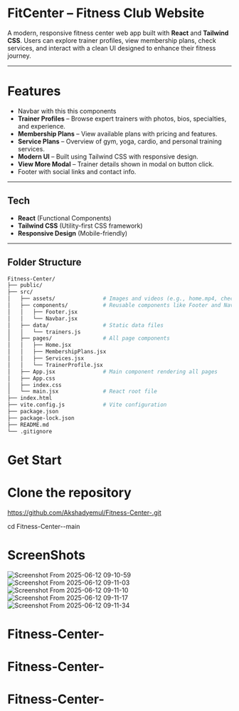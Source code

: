 # FitCenter – Fitness Club Website

A modern, responsive fitness center web app built with **React** and **Tailwind CSS**. Users can explore trainer profiles, view membership plans, check services, and interact with a clean UI designed to enhance their fitness journey.

---


# Features
-  Navbar with this this components
-  **Trainer Profiles** – Browse expert trainers with photos, bios, specialties, and experience.
-  **Membership Plans** – View available plans with pricing and features.
-  **Service Plans** – Overview of gym, yoga, cardio, and personal training services.
-  **Modern UI** – Built using Tailwind CSS with responsive design.
-  **View More Modal** – Trainer details shown in modal on button click.
-  Footer with social links and contact info.


---

## Tech

- **React** (Functional Components)
- **Tailwind CSS** (Utility-first CSS framework)
- **Responsive Design** (Mobile-friendly)

---

## Folder Structure

```bash
Fitness-Center/
├── public/
├── src/
│   ├── assets/               # Images and videos (e.g., home.mp4, check.png)
│   ├── components/           # Reusable components like Footer and Navbar
│   │   ├── Footer.jsx
│   │   └── Navbar.jsx
│   ├── data/                 # Static data files
│   │   └── trainers.js
│   ├── pages/                # All page components
│   │   ├── Home.jsx
│   │   ├── MembershipPlans.jsx
│   │   ├── Services.jsx
│   │   └── TrainerProfile.jsx
│   ├── App.jsx               # Main component rendering all pages
│   ├── App.css
│   ├── index.css
│   └── main.jsx              # React root file
├── index.html
├── vite.config.js            # Vite configuration
├── package.json
├── package-lock.json
├── README.md
└── .gitignore
```



# Get Start

# Clone the repository
https://github.com/Akshadyemul/Fitness-Center-.git

cd Fitness-Center--main

# ScreenShots
![Screenshot From 2025-06-12 09-10-59](https://github.com/user-attachments/assets/d7034f91-04db-4491-a1d6-c54054f7e03f)
![Screenshot From 2025-06-12 09-11-03](https://github.com/user-attachments/assets/d6bdeb24-8f01-46a0-9353-d9313fa7d067)
![Screenshot From 2025-06-12 09-11-10](https://github.com/user-attachments/assets/965b456d-8022-4de6-9229-663b3b939690)
![Screenshot From 2025-06-12 09-11-17](https://github.com/user-attachments/assets/4763676e-78b6-4176-a652-b5028d834978)
![Screenshot From 2025-06-12 09-11-34](https://github.com/user-attachments/assets/2a06691e-f4ab-45f7-8faa-fd138abf85ad)



# Fitness-Center-
# Fitness-Center-
# Fitness-Center-
